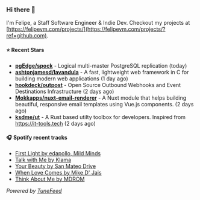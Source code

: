 ### Hi there 👋

I'm Felipe, a Staff Software Engineer & Indie Dev. Checkout my projects at [https://felipevm.com/projects/](https://felipevm.com/projects/?ref=github.com).

#### ⭐ Recent Stars
- **[pgEdge/spock](https://github.com/pgEdge/spock)** - Logical multi-master PostgreSQL replication (today)
- **[ashtonjamesd/lavandula](https://github.com/ashtonjamesd/lavandula)** - A fast, lightweight web framework in C for building modern web applications (1 day ago)
- **[hookdeck/outpost](https://github.com/hookdeck/outpost)** - Open Source Outbound Webhooks and Event Destinations Infrastructure (2 days ago)
- **[Mokkapps/nuxt-email-renderer](https://github.com/Mokkapps/nuxt-email-renderer)** - A Nuxt module that helps building beautiful, responsive email templates using Vue.js components. (2 days ago)
- **[ksdme/ut](https://github.com/ksdme/ut)** - A Rust based utilty toolbox for developers. Inspired from https://it-tools.tech (2 days ago)

#### 🎧 Spotify recent tracks
- [First Light by edapollo, Mild Minds](https://open.spotify.com/track/2mAmzLJzgXFmiunBbHkMKc)
- [Talk with Me by Klama](https://open.spotify.com/track/13mgcv0WPkbNKH1TOt024p)
- [Your Beauty by San Mateo Drive](https://open.spotify.com/track/7IDEkMabg7jZ3N5a5DqOJ8)
- [When Love Comes by Mike D&#39; Jais](https://open.spotify.com/track/6Vrs5sTwopKSauf2kimxvu)
- [Think About Me by MDROM](https://open.spotify.com/track/24W4brGWP7GEEeo2Kv8vkn)

_Powered by [TuneFeed](https://tunefeed.app?ref=github.com)_

